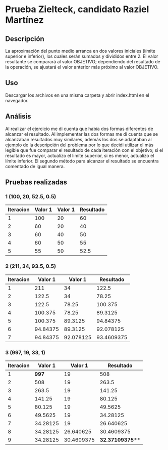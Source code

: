 # Prueba Zielteck, candidato Raziel Martínez

## Descripción
La aproximación del punto medio arranca en dos valores iniciales (límite superior e inferior), los cuales serán sumados y divididos entre 2. 
El valor resultante se comparará al valor OBJETIVO; dependiendo del resultado de la operación, se ajustará el valor anterior más próximo al valor OBJETIVO. 

## Uso
Descargar los archivos en una misma carpeta y abrir index.html en el navegador.

## Análisis
Al realizar el ejercicio me di cuenta que había dos formas diferentes de alcanzar el resultado. Al implementar las dos formas me di cuenta que se alcanzaban resultados muy similares, además los 
dos se adaptaban al ejemplo de la descripción del problema por lo que decidi utilizar el más legible que fue comparar el resultado de cada iteración con el objetivo; si el resultado es mayor, actualizo el limite superior, si es menor, actualizo el límite inferior. 
El segundo método para alcanzar el resultado se encuentra comentado de igual manera.

## Pruebas realizadas

### 1 (100, 20, 52.5, 0.5)
| Iteracion  | Valor 1   | Valor 1   | Resultado   |
|------------|-----------|-----------|-------------|
|      1     |    100    |    20     |    60       |
|      2     |     60    |    20     |    40       |
|      3     |     60    |    40     |    50       |
|      4     |     60    |    50     |    55       |
|      5     |     55    |    50     |    52.5     |

### 2 (211, 34, 93.5, 0.5)
| Iteracion  | Valor 1   | Valor 1   | Resultado   |
|------------|-----------|-----------|-------------|
|      1     |   211     |    34     |    122.5    |
|      2     |   122.5   |    34     |    78.25    |
|      3     |   122.5   |   78.25   |    100.375  |
|      4     |   100.375 |   78.25   |    89.3125  |
|      5     |   100.375 |   89.3125 |    94.84375 |
|      6     |  94.84375 |   89.3125 |   92.078125 |
|      7     |  94.84375 | 92.078125 |  93.4609375 |

### 3 (997, 19, 33, 1)
| Iteracion  | Valor 1   | Valor 1   | Resultado   |
|------------|-----------|-----------|-------------|
|      1     |   **997** |    19     |    508      |
|      2     |   508     |    19     |    263.5    |
|      3     |   263.5   |    19     |    141.25   |
|      4     |   141.25  |    19     |    80.125   |
|      5     |   80.125  |    19     |    49.5625  |
|      6     |   49.5625 |    19     |  34.28125   |
|      7     |  34.28125 |    19     |  26.640625  |
|      8     |  34.28125 | 26.640625 |  30.4609375 |
|      9     |  34.28125 | 30.4609375| **32.37109375**** |
